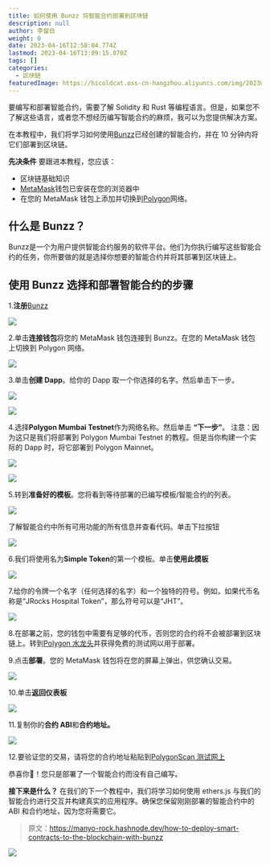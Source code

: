 ```yaml
---
title: 如何使用 Bunzz 将智能合约部署到区块链
description: null
author: 李留白
weight: 0
date: 2023-04-16T12:58:04.774Z
lastmod: 2023-04-16T13:09:15.870Z
tags: []
categories:
  - 区块链
featuredImage: https://hicoldcat.oss-cn-hangzhou.aliyuncs.com/img/20230416205814.png
---
```


要编写和部署智能合约，需要了解 Solidity 和 Rust 等编程语言。但是，如果您不了解这些语言，或者您不想经历编写智能合约的麻烦，我可以为您提供解决方案。

在本教程中，我们将学习如何使用[Bunzz](https://dev.tourl/)已经创建的智能合约，并在 10 分钟内将它们部署到区块链。

**先决条件**
要跟进本教程，您应该：

- 区块链基础知识
- [MetaMask](https://metamask.io/)钱包已安装在您的浏览器中
- 在您的 MetaMask 钱包上添加并切换到[Polygon](https://wiki.polygon.technology/docs/develop/metamask/config-polygon-on-metamask/)网络。

## 什么是 Bunzz？

Bunzz是一个为用户提供智能合约服务的软件平台。他们为你执行编写这些智能合约的任务，你所要做的就是选择你想要的智能合约并将其部署到区块链上。

## 使用 Bunzz 选择和部署智能合约的步骤

1.**注册**[Bunzz](https://www.bunzz.dev/)

![](https://hicoldcat.oss-cn-hangzhou.aliyuncs.com/img/20230416205918.png)

2.单击**连接钱包**将您的 MetaMask 钱包连接到 Bunzz。在您的 MetaMask 钱包上切换到 Polygon 网络。

![](https://hicoldcat.oss-cn-hangzhou.aliyuncs.com/img/20230416205928.png)

3.单击**创建 Dapp**。给你的 Dapp 取一个你选择的名字。然后单击下一步。

![](https://hicoldcat.oss-cn-hangzhou.aliyuncs.com/img/20230416205937.png)

![](https://hicoldcat.oss-cn-hangzhou.aliyuncs.com/img/20230416205943.png)

4.选择**Polygon Mumbai Testnet**作为网络名称。然后单击 **“下一步”**。
注意：因为这只是我们将部署到 Polygon Mumbai Testnet 的教程。但是当你构建一个实际的 Dapp 时，将它部署到 Polygon Mainnet。

![](https://hicoldcat.oss-cn-hangzhou.aliyuncs.com/img/20230416205950.png)

![](https://hicoldcat.oss-cn-hangzhou.aliyuncs.com/img/20230416205957.png)

5.转到**准备好的模板**。您将看到等待部署的已编写模板/智能合约的列表。

![](https://hicoldcat.oss-cn-hangzhou.aliyuncs.com/img/20230416210004.png)

了解智能合约中所有可用功能的所有信息并查看代码。单击下拉按钮

![](https://hicoldcat.oss-cn-hangzhou.aliyuncs.com/img/20230416210011.png)

6.我们将使用名为**Simple Token**的第一个模板。单击**使用此模板**

![](https://hicoldcat.oss-cn-hangzhou.aliyuncs.com/img/20230416210018.png)

7.给你的令牌一个名字（任何选择的名字）和一个独特的符号。例如，如果代币名称是“JRocks Hospital Token”，那么符号可以是“JHT”。

![](https://hicoldcat.oss-cn-hangzhou.aliyuncs.com/img/20230416210034.png)

8.在部署之前，您的钱包中需要有足够的代币，否则您的合约将不会被部署到区块链上。转到[Polygon 水龙头](https://faucet.polygon.technology/)并获得免费的测试网以用于部署。

9.点击**部署**。您的 MetaMask 钱包将在您的屏幕上弹出，供您确认交易。

![](https://hicoldcat.oss-cn-hangzhou.aliyuncs.com/img/20230416210040.png)

10.单击**返回仪表板**

![](https://hicoldcat.oss-cn-hangzhou.aliyuncs.com/img/20230416210046.png)

11.复制你的**合约 ABI**和**合约地址。**

![](https://hicoldcat.oss-cn-hangzhou.aliyuncs.com/img/20230416210052.png)

12.要验证您的交易，请将您的合约地址粘贴到[PolygonScan 测试网上](https://mumbai.polygonscan.com/address/0x06e78A9205151802DC88FE095F81F15dB199eD54)

恭喜你🥳！您只是部署了一个智能合约而没有自己编写。

**接下来是什么？**
在我们的下一个教程中，我们将学习如何使用 ethers.js 与我们的智能合约进行交互并构建真实的应用程序。确保您保留刚刚部署的智能合约中的 ABI 和合约地址，因为您将需要它。

> 原文：https://manyo-rock.hashnode.dev/how-to-deploy-smart-contracts-to-the-blockchain-with-bunzz

![](https://hicoldcat.oss-cn-hangzhou.aliyuncs.com/img/profile.jpg)